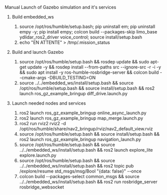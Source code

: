 Manual Launch of Gazebo simulation and it's services

1. Build embedded_ws
   1. source /opt/ros/humble/setup.bash; pip uninstall em; pip uninstall empy -y; pip install empy; colcon build --packages-skip limo_base ydlidar_ros2_driver voice_control; source install/setup.bash
   2. echo "EN ATTENTE" > /tmp/.mission_status

2. Build and launch Gazebo
   1. source /opt/ros/humble/setup.bash && rosdep update    && sudo apt-get update -y    && rosdep install --from-paths src --ignore-src -r -i -y    && sudo apt install -y ros-humble-rosbridge-server    && colcon build --cmake-args -DBUILD_TESTING=ON
   2. source ../../embedded_ws/install/setup.bash && source /opt/ros/humble/setup.bash && source install/setup.bash && ros2 launch ros_gz_example_bringup diff_drive.launch.py

3. Launch needed nodes and services
   1. ros2 launch ros_gz_example_bringup online_async_launch.py
   2. ros2 launch ros_gz_example_bringup map_merge.launch.py
   3. ros2 run rviz2 rviz2 -d /opt/ros/humble/share/nav2_bringup/rviz/nav2_default_view.rviz
   4. source /opt/ros/humble/setup.bash && source install/setup.bash && ros2 launch ros_gz_example_bringup navigation_launch.py
   5. source /opt/ros/humble/setup.bash && source ../../embedded_ws/install/setup.bash && ros2 launch explore_lite explore.launch.py
   6. source /opt/ros/humble/setup.bash && source ../../embedded_ws/install/setup.bash && ros2 topic pub /explore/resume std_msgs/msg/Bool "{data: false}" --once
   7. colcon build --packages-select common_msgs && source ../../embedded_ws/install/setup.bash && ros2 run rosbridge_server rosbridge_websocket